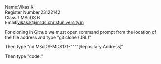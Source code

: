 Name:Vikas K   
Register Number:23122142   
Class:1 MScDS B   
Email:vikas.k@msds.christuniversity.in

For cloning in Github we must open command prompt from the location of the file address and type "git clone (URL)"

Then type "cd MScDS-MDS171-""""[Repositary Address]"

Then type "code ."


